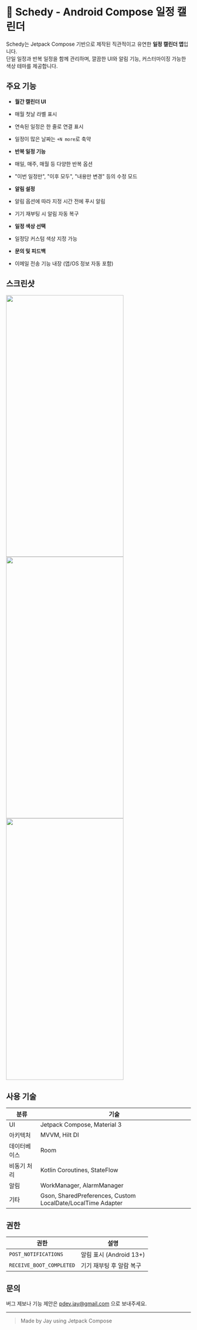 # 📆 Schedy - Android Compose 일정 캘린더

Schedy는 Jetpack Compose 기반으로 제작된 직관적이고 유연한 **일정 캘린더 앱**입니다.  
단일 일정과 반복 일정을 함께 관리하며, 깔끔한 UI와 알림 기능, 커스터마이징 가능한 색상 테마를 제공합니다.

##  주요 기능

-  **월간 캘린더 UI**
  - 매월 첫날 라벨 표시
  - 연속된 일정은 한 줄로 연결 표시
  - 일정이 많은 날짜는 `+N more`로 축약
-  **반복 일정 기능**
  - 매일, 매주, 매월 등 다양한 반복 옵션
  - "이번 일정만", "이후 모두", "내용만 변경" 등의 수정 모드
-  **알림 설정**
  - 알림 옵션에 따라 지정 시간 전에 푸시 알림
  - 기기 재부팅 시 알림 자동 복구

-  **일정 색상 선택**
  - 일정당 커스텀 색상 지정 가능
-  **문의 및 피드백**
  - 이메일 전송 기능 내장 (앱/OS 정보 자동 포함)

##  스크린샷

<img src = "https://github.com/user-attachments/assets/8eb26fc4-3561-4e31-a4d4-926159c4d723" width = "320" height = "714"/>
<img src = "https://github.com/user-attachments/assets/a14f274a-569f-42b2-b2bd-a8097540b51c" width = "320" height = "714"/>
<img src = "https://github.com/user-attachments/assets/d8e19a29-23af-4307-bd56-a03610593001" width = "320" height = "714"/>

##  사용 기술

| 분류 | 기술 |
|------|------|
| UI | Jetpack Compose, Material 3 |
| 아키텍처 | MVVM, Hilt DI |
| 데이터베이스 | Room |
| 비동기 처리 | Kotlin Coroutines, StateFlow |
| 알림 | WorkManager, AlarmManager |
| 기타 | Gson, SharedPreferences, Custom LocalDate/LocalTime Adapter |

##  권한

| 권한 | 설명 |
|------|------|
| `POST_NOTIFICATIONS` | 알림 표시 (Android 13+) |
| `RECEIVE_BOOT_COMPLETED` | 기기 재부팅 후 알람 복구 |

##  문의

버그 제보나 기능 제안은 [pdev.jay@gmail.com](mailto:pdev.jay@gmail.com) 으로 보내주세요.

---

> Made by Jay using Jetpack Compose
